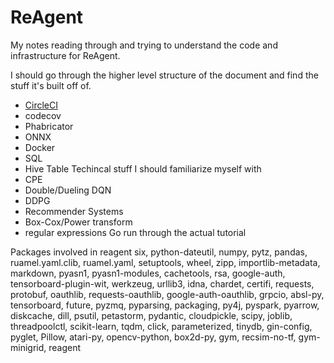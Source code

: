 # ReAgent
My notes reading through and trying to understand the code and infrastructure for ReAgent.

I should go through the higher level structure of the document and find the stuff it's built off of.

- [CircleCI](https://circleci.com/docs/2.0/about-circleci/#section=welcome)
- codecov
- Phabricator
- ONNX
- Docker
- SQL
- Hive Table
Techincal stuff I should familiarize myself with
- CPE
- Double/Dueling DQN
- DDPG
- Recommender Systems
- Box-Cox/Power transform
- regular expressions
Go run through the actual tutorial

Packages involved in reagent
six, python-dateutil, numpy, pytz, pandas, ruamel.yaml.clib, ruamel.yaml, setuptools, wheel, zipp, importlib-metadata, markdown, pyasn1, pyasn1-modules, cachetools, rsa, google-auth, tensorboard-plugin-wit, werkzeug, urllib3, idna, chardet, certifi, requests, protobuf, oauthlib, requests-oauthlib, google-auth-oauthlib, grpcio, absl-py, tensorboard, future, pyzmq, pyparsing, packaging, py4j, pyspark, pyarrow, diskcache, dill, psutil, petastorm, pydantic, cloudpickle, scipy, joblib, threadpoolctl, scikit-learn, tqdm, click, parameterized, tinydb, gin-config, pyglet, Pillow, atari-py, opencv-python, box2d-py, gym, recsim-no-tf, gym-minigrid, reagent

